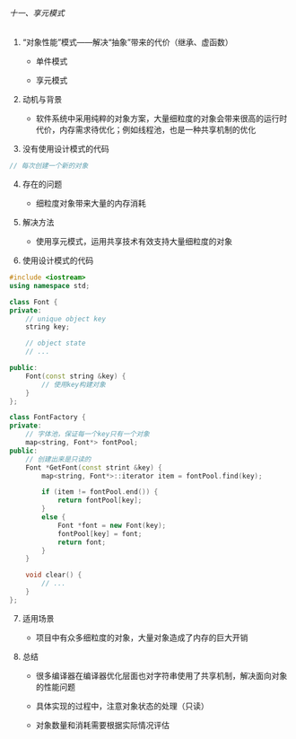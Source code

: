 ###### 十一、享元模式

1. “对象性能”模式——解决“抽象”带来的代价（继承、虚函数）
   
   - 单件模式
   
   - 享元模式

2. 动机与背景
   
   - 软件系统中采用纯粹的对象方案，大量细粒度的对象会带来很高的运行时代价，内存需求待优化；例如线程池，也是一种共享机制的优化

3. 没有使用设计模式的代码

```cpp
// 每次创建一个新的对象
```

4. 存在的问题
   
   - 细粒度对象带来大量的内存消耗

5. 解决方法
   
   - 使用享元模式，运用共享技术有效支持大量细粒度的对象

6. 使用设计模式的代码

```cpp
#include <iostream>
using namespace std;

class Font {
private:
    // unique object key
    string key;

    // object state
    // ...

public:
    Font(const string &key) {
        // 使用key构建对象
    }
};

class FontFactory {
private:
    // 字体池，保证每一个key只有一个对象
    map<string, Font*> fontPool;
public:
    // 创建出来是只读的
    Font *GetFont(const strint &key) {
        map<string, Font*>::iterator item = fontPool.find(key);

        if (item != fontPool.end()) {
            return fontPool[key];
        }
        else {
            Font *font = new Font(key);
            fontPool[key] = font;
            return font;
        }
    }

    void clear() {
        // ...
    }
};
```

7. 适用场景
   
   - 项目中有众多细粒度的对象，大量对象造成了内存的巨大开销

8. 总结
   
   - 很多编译器在编译器优化层面也对字符串使用了共享机制，解决面向对象的性能问题

   - 具体实现的过程中，注意对象状态的处理（只读）
   
   - 对象数量和消耗需要根据实际情况评估
